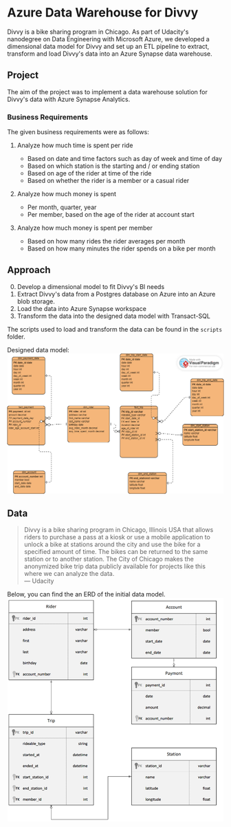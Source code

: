 # Azure Data Warehouse for Divvy
Divvy is a bike sharing program in Chicago. As part of Udacity's nanodegree on Data Engineering with Microsoft Azure, we developed a dimensional data model for Divvy and set up an ETL pipeline to extract, transform and load Divvy's data into an Azure Synapse data warehouse.

## Project
The aim of the project was to implement a data warehouse solution for Divvy's data with Azure Synapse Analytics.
### Business Requirements
The given business requirements were as follows:
1. Analyze how much time is spent per ride

    - Based on date and time factors such as day of week and time of day
    - Based on which station is the starting and / or ending station
    - Based on age of the rider at time of the ride
    - Based on whether the rider is a member or a casual rider
2. Analyze how much money is spent
    - Per month, quarter, year
    - Per member, based on the age of the rider at account start
3. Analyze how much money is spent per member
    - Based on how many rides the rider averages per month
    - Based on how many minutes the rider spends on a bike per month

## Approach
0. Develop a dimensional model to fit Divvy's BI needs
1. Extract Divvy's data from a Postgres database on Azure into an Azure blob storage.
2. Load the data into Azure Synapse workspace
3. Transform the data into the designed data model with Transact-SQL


The scripts used to load and transform the data can be found in the ``scripts`` folder.

Designed data model:
![Alt text](docs/img/divvy_schema.png)


## Data
> Divvy  is a bike sharing program in Chicago, Illinois USA that allows riders to purchase a pass at a kiosk or use a mobile application to unlock a bike at stations around the city and use the bike for a specified amount of time. The bikes can be returned to the same station or to another station. The City of Chicago makes the anonymized bike trip data publicly available for projects like this where we can analyze the data. <br>
&mdash; Udacity

Below, you can find the an ERD of the initial data model.
![Alt text](docs/img/divvy-erd.png)
